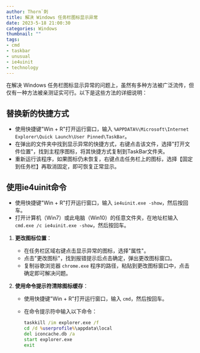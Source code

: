 ```yaml
---
author: Thorn`刺
title: 解决 Windows 任务栏图标显示异常
date: 2023-5-18 21:00:30
categories: Windows
thumbnail: ""
tags:
- cmd
- taskbar
- unusual
- ie4uinit
- technology
---
```


在解决 Windows 任务栏图标显示异常的问题上，虽然有多种方法被广泛流传，但仅有一种方法被亲测证实可行。以下是这些方法的详细说明：

## 替换新的快捷方式

- 使用快捷键"Win + R"打开运行窗口，输入 `%APPDATA%\Microsoft\Internet Explorer\Quick Launch\User Pinned\TaskBar`。
- 在弹出的文件夹中找到显示异常的快捷方式，右键点击该文件，选择"打开文件位置"，找到主程序图标，将其快捷方式复制到TaskBar文件夹。
- 重新运行该程序，如果图标仍未恢复，右键点击任务栏上的图标，选择【固定到任务栏】再取消固定，即可恢复正常显示。

## 使用ie4uinit命令

- 使用快捷键"Win + R"打开运行窗口，输入 `ie4uinit.exe -show`，然后按回车。
- 打开计算机（Win7）或此电脑（Win10）的任意文件夹，在地址栏输入 `cmd.exe /c ie4uinit.exe -show`，然后按回车。

1. **更改图标位置**：

   - 在任务栏区域右键点击显示异常的图标，选择"属性"。
   - 点击"更改图标"，找到报错提示后点击确定，弹出更改图标窗口。
   - 复制谷歌浏览器 `chrome.exe` 程序的路径，粘贴到更改图标窗口中，点击确定即可解决问题。

2. **使用命令提示符清除图标缓存**：

   - 使用快捷键"Win + R"打开运行窗口，输入 `cmd`，然后按回车。

   - 在命令提示符中输入以下命令：

     ```cmd
     taskkill /im explorer.exe /f
     cd /d %userprofile%\appdata\local
     del iconcache.db /a
     start explorer.exe
     exit
     ```
